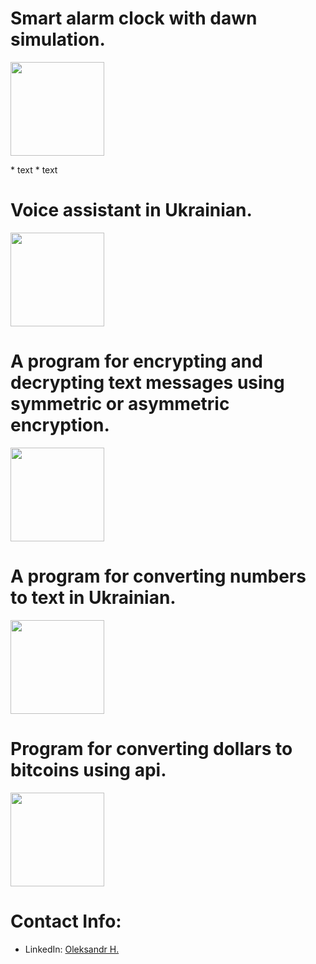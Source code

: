 # Smart alarm clock with dawn simulation.
<p align="left"> <a href="https://github.com/1Rebern/smart-alarm-clock-esp32"> <img src="https://user-images.githubusercontent.com/33416429/92813512-27f0bb80-f376-11ea-8562-ee2b3e416aec.png" width="150" ></a>
</p>
* text
* text

# Voice assistant in Ukrainian.
<p align="left"> <a href="https://github.com/1Rebern/annabelle-voice-assistant-ua"> <img src="https://user-images.githubusercontent.com/33416429/92813512-27f0bb80-f376-11ea-8562-ee2b3e416aec.png" width="150" ></a>
</p>

# A program for encrypting and decrypting text messages using symmetric or asymmetric encryption.
<p align="left"> <a href="https://github.com/1Rebern/encrypting-and-decrypting"> <img src="https://user-images.githubusercontent.com/33416429/92813512-27f0bb80-f376-11ea-8562-ee2b3e416aec.png" width="150" ></a>
</p>

# A program for converting numbers to text in Ukrainian.
<p align="left"> <a href="https://github.com/1Rebern/number-to-text-ua"> <img src="https://user-images.githubusercontent.com/33416429/92813512-27f0bb80-f376-11ea-8562-ee2b3e416aec.png" width="150" ></a>
</p>

# Program for converting dollars to bitcoins using api.
<p align="left"> <a href="https://github.com/1Rebern/bitcoin-to-dollars-api"> <img src="https://user-images.githubusercontent.com/33416429/92813512-27f0bb80-f376-11ea-8562-ee2b3e416aec.png" width="150" ></a>
</p>

# Contact Info:
* LinkedIn: [Oleksandr H.](https://www.linkedin.com/in/oleksandr-hurba-173057343/)
